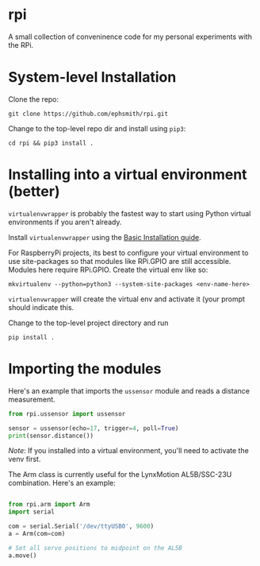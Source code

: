 # rpi
A small collection of conveninence code for my personal experiments with the RPi.
# System-level Installation
Clone the repo:

    git clone https://github.com/ephsmith/rpi.git

Change to the top-level repo dir and install using `pip3`:

    cd rpi && pip3 install .

# Installing into a virtual environment (better)
`virtualenvwrapper` is probably the fastest way to start using Python virtual environments if you aren't already.

Install `virtualenvwrapper` using the [Basic Installation guide](http://virtualenvwrapper.readthedocs.io/en/latest/install.html#basic-installation).

For RaspberryPi projects, its best to configure your virtual environment to use site-packages so that modules like RPi.GPIO are still accessible.  Modules here require RPi.GPIO. Create the virtual env like so:

    mkvirtualenv --python=python3 --system-site-packages <env-name-here>

`virtualenvwrapper` will create the virtual env and activate it (your prompt should indicate this.

Change to the top-level project directory and run

    pip install .

# Importing the modules
Here's an example that imports the `ussensor` module and reads a distance measurement.

~~~ python
from rpi.ussensor import ussensor

sensor = ussensor(echo=17, trigger=4, poll=True)
print(sensor.distance())
~~~

*Note*: If you installed into a virtual environment, you'll need to activate the venv first.

The Arm class is currently useful for the LynxMotion AL5B/SSC-23U
combination. Here's an example:

~~~ python

from rpi.arm import Arm
import serial

com = serial.Serial('/dev/ttyUSB0', 9600)
a = Arm(com=com)

# Set all servo positions to midpoint on the AL5B
a.move()
~~~
